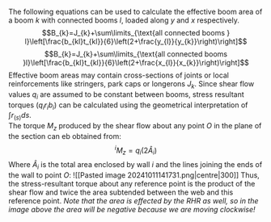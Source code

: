 The following equations can be used to calculate the effective boom area of a boom $k$ with connected booms $l$, loaded along $y$ and $x$ respectively.
$$B_{k}=J_{k}+\sum\limits_{\text{all connected booms } l}\left[\frac{b_{kl}t_{kl}}{6}\left(2+\frac{y_{l}}{y_{k}}\right)\right]$$
$$B_{k}=J_{k}+\sum\limits_{\text{all connected booms }l}\left[\frac{b_{kl}t_{kl}}{6}\left(2+\frac{x_{l}}{x_{k}}\right)\right]$$
Effective boom areas may contain cross-sections of joints or local reinforcements like stringers, park caps or longerons $J_{k}$.
Since shear flow values $q_{i}$ are assumed to be constant between booms, stress resultant torques $(q_{i}r_{i}b_{i})$ can be calculated using the geometrical interpretation of $\int r_{(s)}ds$.
\
The torque $M_{z}$ produced by the shear flow about any point $O$ in the plane of the section can eb obtained from:
$$^{i}M_{z}=q_{i}(2 \hat{A}_{i})$$
Where $\hat{A}_{i}$ is the total area enclosed by wall $i$ and the lines joining the ends of the wall to point $O$:
![[Pasted image 20241011141731.png|centre|300]]
Thus, the stress-resultant torque about any reference point is the product of the shear flow and twice the area subtended between the web and this reference point.
*Note that the area is effected by the RHR as well, so in the image above the area will be negative because we are moving clockwise!*

